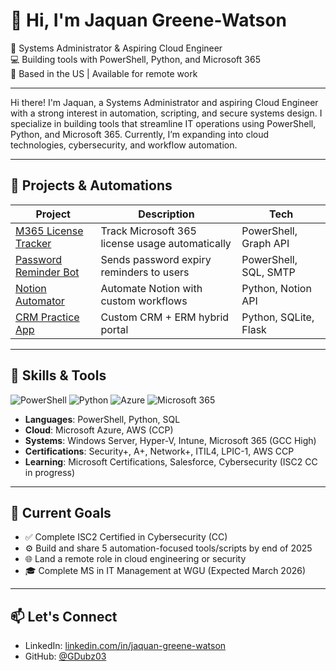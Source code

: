 # 👋 Hi, I'm Jaquan Greene-Watson

🚀 Systems Administrator & Aspiring Cloud Engineer  
💻 Building tools with PowerShell, Python, and Microsoft 365  
📍 Based in the US | Available for remote work

---

Hi there! I'm Jaquan, a Systems Administrator and aspiring Cloud Engineer with a strong interest in automation, scripting, and secure systems design. I specialize in building tools that streamline IT operations using PowerShell, Python, and Microsoft 365. Currently, I’m expanding into cloud technologies, cybersecurity, and workflow automation.

---

## 🔧 Projects & Automations

| Project                                                                          | Description                                     | Tech                  |
| -------------------------------------------------------------------------------- | ----------------------------------------------- | --------------------- |
| [M365 License Tracker](https://github.com/GDubz03/m365-license-tracker)          | Track Microsoft 365 license usage automatically | PowerShell, Graph API |
| [Password Reminder Bot](https://github.com/GDubz03/password-expiration-reminder) | Sends password expiry reminders to users        | PowerShell, SQL, SMTP |
| [Notion Automator](https://github.com/GDubz03/notion-automator)                  | Automate Notion with custom workflows           | Python, Notion API    |
| [CRM Practice App](https://github.com/GDubz03/custom-crm-portal)                 | Custom CRM + ERM hybrid portal                  | Python, SQLite, Flask |

---

## 🧰 Skills & Tools

![PowerShell](https://img.shields.io/badge/PowerShell-5391FE?style=flat-square&logo=powershell&logoColor=white)
![Python](https://img.shields.io/badge/Python-3776AB?style=flat-square&logo=python&logoColor=white)
![Azure](https://img.shields.io/badge/Azure-0078D4?style=flat-square&logo=microsoftazure&logoColor=white)
![Microsoft 365](https://img.shields.io/badge/Microsoft_365-D83B01?style=flat-square&logo=microsoft&logoColor=white)

- **Languages**: PowerShell, Python, SQL  
- **Cloud**: Microsoft Azure, AWS (CCP)  
- **Systems**: Windows Server, Hyper-V, Intune, Microsoft 365 (GCC High)  
- **Certifications**: Security+, A+, Network+, ITIL4, LPIC-1, AWS CCP  
- **Learning**: Microsoft Certifications, Salesforce, Cybersecurity (ISC2 CC in progress)

---

## 🎯 Current Goals

- ✅ Complete ISC2 Certified in Cybersecurity (CC)  
- ⚙️ Build and share 5 automation-focused tools/scripts by end of 2025  
- 🌐 Land a remote role in cloud engineering or security  
- 🎓 Complete MS in IT Management at WGU (Expected March 2026)

---

## 📫 Let's Connect

- LinkedIn: [linkedin.com/in/jaquan-greene-watson](https://www.linkedin.com/in/jaquan-greenewatson)  
- GitHub: [@GDubz03](https://github.com/GDubz03)
